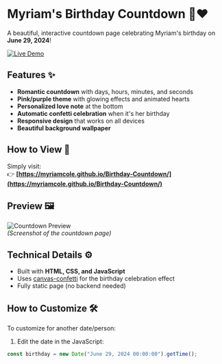 # Myriam's Birthday Countdown 🎉❤️

A beautiful, interactive countdown page celebrating Myriam's birthday on **June 29, 2024**!

[![Live Demo](https://img.shields.io/badge/View-Live%20Demo-pink?style=for-the-badge&logo=github)](https://myriamcole.github.io/Birthday-Countdown/)

## Features ✨
- **Romantic countdown** with days, hours, minutes, and seconds
- **Pink/purple theme** with glowing effects and animated hearts
- **Personalized love note** at the bottom
- **Automatic confetti celebration** when it's her birthday
- **Responsive design** that works on all devices
- **Beautiful background wallpaper**

## How to View 👀
Simply visit:  
👉 **[https://myriamcole.github.io/Birthday-Countdown/](https://myriamcole.github.io/Birthday-Countdown/)**

## Preview 🖼️
![Countdown Preview](images/preview.jpg)  
*(Screenshot of the countdown page)*

## Technical Details ⚙️
- Built with **HTML, CSS, and JavaScript**
- Uses [canvas-confetti](https://www.npmjs.com/package/canvas-confetti) for the birthday celebration effect
- Fully static page (no backend needed)

## How to Customize 🛠️
To customize for another date/person:
1. Edit the date in the JavaScript:
```javascript
const birthday = new Date("June 29, 2024 00:00:00").getTime();
